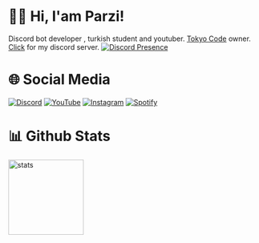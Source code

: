 # 👋🏻 Hi, I'am Parzi!
Discord bot developer , turkish student and youtuber. <a href="https://www.tokyocode.xyz/" rel="nofollow">Tokyo Code</a> owner. <a href="https://discord.gg/wuCZ92GbQ5" rel="nofollow">Click</a> for my discord server.
[![Discord Presence](https://lanyard.cnrad.dev/api/771311848993587210)](https://discord.com/users/771311848993587210)

# 🌐 Social Media
[![Discord](https://img.shields.io/badge/ParzivaL400%20-323330.svg?&style=for-the-badge&logo=discord&logoColor=white)](https://discordapp.com/users/771311848993587210) [![YouTube](https://img.shields.io/badge/ParzivaL400%20-323330.svg?&style=for-the-badge&logo=youtube&logoColor=ff0000)](https://youtube.com/ParzivaL400) [![Instagram](https://img.shields.io/badge/parzi.waxy%20-323330.svg?&style=for-the-badge&logo=instagram&logoColor=FA3A88)](https://instagram.com/parzi.waxy) [![Spotify](https://img.shields.io/badge/ParzivaL%20-323330.svg?&style=for-the-badge&logo=spotify&logoColor=52BA21)](https://open.spotify.com/user/tvb197o24y1kz5l6f2vd1cvl8?si=QOyBBLUoTFeJt4gg26x2lw&utm_source=copy-link)

# 📊 Github Stats
<a href="https://github.com/ParziDev"><img src="https://github-readme-stats.vercel.app/api?username=ParziDev&show_icons=true&theme=react" width="%100" height="150px" alt="stats"/></a>

